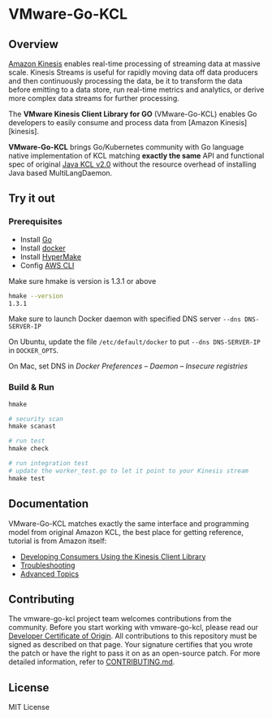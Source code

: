 # VMware-Go-KCL

## Overview

[Amazon Kinesis](https://aws.amazon.com/kinesis/data-streams/)  enables real-time processing of streaming data at massive scale. Kinesis Streams is useful for rapidly moving data off data producers and then continuously processing the data, be it to transform the data before emitting to a data store, run real-time metrics and analytics, or derive more complex data streams for further processing.

The **VMware Kinesis Client Library for GO** (VMware-Go-KCL) enables Go developers to easily consume and process data from [Amazon Kinesis][kinesis].

**VMware-Go-KCL** brings Go/Kubernetes community with Go language native implementation of KCL matching **exactly the same** API and functional spec of original [Java KCL v2.0](https://docs.aws.amazon.com/streams/latest/dev/kcl-migration.html) without the resource overhead of installing Java based MultiLangDaemon.


## Try it out

### Prerequisites

- Install [Go](https://golang.org/)
- Install [docker](https://www.docker.com)
- Install [HyperMake](https://evo-cloud.github.io/hmake)
- Config [AWS CLI](https://docs.aws.amazon.com/cli/latest/userguide/cli-chap-getting-started.html)

Make sure hmake is version is 1.3.1 or above

```sh
hmake --version
1.3.1
```

Make sure to launch Docker daemon with specified DNS server `--dns DNS-SERVER-IP`

On Ubuntu, update the file `/etc/default/docker` to put `--dns DNS-SERVER-IP` in `DOCKER_OPTS`.

On Mac, set DNS in _Docker Preferences_ – _Daemon_ – _Insecure registries_

### Build & Run

```sh
hmake

# security scan
hmake scanast

# run test
hmake check

# run integration test
# update the worker_test.go to let it point to your Kinesis stream
hmake test
```

## Documentation

VMware-Go-KCL matches exactly the same interface and programming model from original Amazon KCL, the best place for getting reference, tutorial is from Amazon itself:

- [Developing Consumers Using the Kinesis Client Library](https://docs.aws.amazon.com/streams/latest/dev/developing-consumers-with-kcl.html)
- [Troubleshooting](https://docs.aws.amazon.com/streams/latest/dev/troubleshooting-consumers.html)
- [Advanced Topics](https://docs.aws.amazon.com/streams/latest/dev/advanced-consumers.html)


## Contributing

The vmware-go-kcl project team welcomes contributions from the community. Before you start working with vmware-go-kcl, please read our [Developer Certificate of Origin](https://cla.vmware.com/dco). All contributions to this repository must be signed as described on that page. Your signature certifies that you wrote the patch or have the right to pass it on as an open-source patch. For more detailed information, refer to [CONTRIBUTING.md](CONTRIBUTING.md).

## License

MIT License
